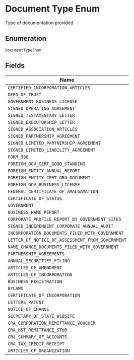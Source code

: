 
# Document Type Enum

Type of documentation provided

## Enumeration

`DocumentTypeEnum`

## Fields

| Name |
|  --- |
| `CERTIFIED_INCORPORATION_ARTICLES` |
| `DEED_OF_TRUST` |
| `GOVERNMENT_BUSINESS_LICENSE` |
| `SIGNED_OPERATING_AGREEMENT` |
| `SIGNED_TESTAMENTARY_LETTER` |
| `SIGNED_EXECUTORSHIP_LETTER` |
| `SIGNED_ASSOCIATION_ARTICLES` |
| `SIGNED_PARTNERSHIP_AGREEMENT` |
| `SIGNED_LIMITED_PARTNERSHIP_AGREEMENT` |
| `SIGNED_LIMITED_LIABILITY_AGREEMENT` |
| `FORM_990` |
| `FOREIGN_GOV_CERT_GOOD_STANDING` |
| `FOREIGN_ENTITY_ANNUAL_REPORT` |
| `FOREIGN_ENTITY_CERT_ORG_DOCUMENT` |
| `FOREIGN_GOV_BUSINESS_LICENSE` |
| `FEDERAL_CERTIFICATE_OF_AMALGAMATION` |
| `CERTIFICATE_OF_STATUS` |
| `GOVERNMENT` |
| `BUSINESS_NAME_REPORT` |
| `CORPORATE_PROFILE_REPORT_BY_GOVERNMENT_SITES` |
| `SIGNED_INDEPENDENT_CORPORATE_ANNUAL_AUDIT` |
| `INCORPORATION_DOCUMENTS_FILED_WITH_GOVERNMENT` |
| `LETTER_OF_NOTICE_OF_ASSESSMENT_FROM_GOVERNMENT` |
| `NAME_CHANGE_DOCUMENTS_FILED_WITH_GOVERNMENT` |
| `PARTNERSHIP_AGREEMENTS` |
| `ANNUAL_SECURITIES_FILING` |
| `ARTICLES_OF_AMENDMENT` |
| `ARTICLES_OF_INCORPORATION` |
| `BUSINESS_REGISTRATION` |
| `BYLAWS` |
| `CERTIFICATE_OF_INCORPORATION` |
| `LETTERS_PATENT` |
| `NOTICE_OF_CHANGE` |
| `SECRETARY_OF_STATE_WEBSITE` |
| `CRA_CORPORATION_REMITTANCE_VOUCHER` |
| `CRA_HST_REMITTANCE_STUB` |
| `CRA_SUMMARY_OF_ACCOUNTS` |
| `CRA_TAX_CREDIT_RECEIPT` |
| `ARTICLES_OF_ORGANIZATION` |


